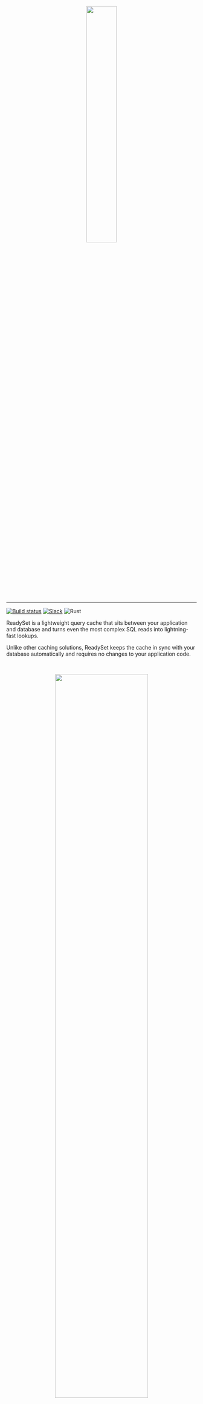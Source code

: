 <p align="center">
  <img src="https://user-images.githubusercontent.com/38481289/172237414-023c0b04-c597-44b7-8b14-b5b0c382dc07.png" width='40%'>
</p>

---
[![Build status](https://badge.buildkite.com/76e02771ab1f0706b7840f47c5fed0e315a56c408d86c0de8c.svg?branch=main)](https://buildkite.com/readyset/readyset-public)
[![Slack](https://img.shields.io/badge/Join%20the%20community-purple?logo=slack&logoColor=white)](https://join.slack.com/t/readysetcommunity/shared_invite/zt-2272gtiz4-0024xeRJUPGWlRETQrGkFw)
![Rust](https://img.shields.io/badge/Built%20with%20Rust-grey?logo=rust&logoColor=white)

ReadySet is a lightweight query cache that sits between your application and database and turns even the most complex SQL reads into lightning-fast lookups.


Unlike other caching solutions, ReadySet keeps the cache in sync with your database automatically and requires no changes to your application code.

<br>
<p align="center">
  <img src='https://user-images.githubusercontent.com/38481289/172237407-e0546ef3-2095-49ab-be82-a177e507c6d1.png' width='70%'>
</p>
<br>

This means:

- No extra code to keep your cache and database in sync
- No extra code to evict stale records
- No TTLs to set - your cache is as up-to-date as your replication lag

ReadySet is wire-compatible with Postgres and MySQL.

---
### Demo
Curious to see how ReadySet works? Run through our [demo](https://docs.readyset.io/quickstart) to kick the tires and cache queries in under five minutes.

---
### Install ReadySet
Getting up and running with ReadySet requires that you do three things: download ReadySet, connect it to a database, and create a cache. See our [Getting Started](https://docs.readyset.io/get-started) guide for more information.

---

## Documentation

For more information, check out our [documentation](https://docs.readyset.io).

---

## Join the Community

For questions or support, join us on the [ReadySet Community Slack](https://join.slack.com/t/readysetcommunity/shared_invite/zt-1c7bxdxo7-Y6KuoLfc1YWagLk3xHSrsw) to chat with our team.

---

## ReadySet Roadmap
ReadySet is currently in beta. Our team is hard at work stabilizing the system with a focus on PostgreSQL. Our MySQL support is considered alpha. You can learn more about how we're approaching this and follow along on [our roadmap](https://github.com/readysettech/readyset/issues/856).

### Contribute
If you're interested in contributing, we gratefully welcome helping hands! We welcome contributions as [GitHub pull requests](https://github.com/readysettech/readyset/pulls), creating [issues](https://github.com/readysettech/readyset/issues), advocacy, and participating in our [community](#join-the-community)!

### Build from Source
See our [instructions](./community-development.md) on how to build ReadySet from source.

---
## License

ReadySet is licensed under the BSL 1.1 license, converting to the open-source Apache 2.0 license after 4 years. It is free to use on any number of nodes.
